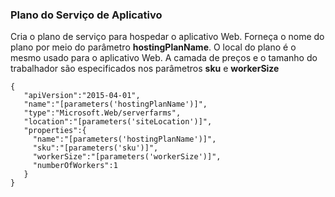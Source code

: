 ### Plano do Serviço de Aplicativo

Cria o plano de serviço para hospedar o aplicativo Web. Forneça o nome do plano por meio do parâmetro **hostingPlanName**. O local do plano é o mesmo usado para o aplicativo Web. A camada de preços e o tamanho do trabalhador são especificados nos parâmetros **sku** e **workerSize**

    {
       "apiVersion":"2015-04-01",
       "name":"[parameters('hostingPlanName')]",
       "type":"Microsoft.Web/serverfarms",
       "location":"[parameters('siteLocation')]",
       "properties":{
         "name":"[parameters('hostingPlanName')]",
         "sku":"[parameters('sku')]",
         "workerSize":"[parameters('workerSize')]",
         "numberOfWorkers":1
       }
    }

<!---HONumber=August15_HO6-->